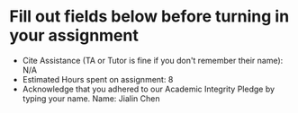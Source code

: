 # Fill out fields below before turning in your assignment

- Cite Assistance (TA or Tutor is fine if you don't remember their name): N/A
- Estimated Hours spent on assignment: 8
- Acknowledge that you adhered to our Academic Integrity Pledge by typing your name.
Name: Jialin Chen

